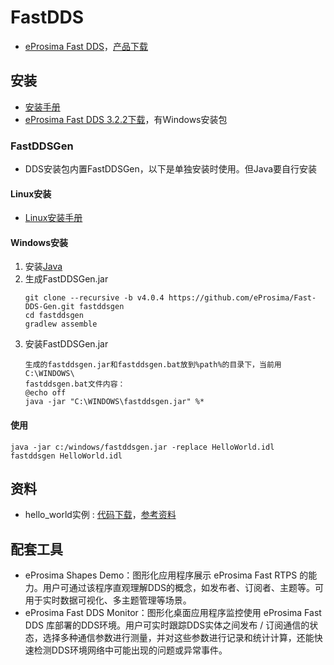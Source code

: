 # FastDDS
* [eProsima Fast DDS](https://github.com/eProsima/Fast-DDS)，[产品下载](https://www.eprosima.com/product-download)

## 安装
* [安装手册](https://eprosima-dds-router.readthedocs.io/en/latest/rst/developer_manual/installation/sources/linux.html)
* [eProsima Fast DDS 3.2.2下载](https://www.eprosima.com/component/ars/items/eprosima-fast-dds-3-2-2)，有Windows安装包

### FastDDSGen
* DDS安装包内置FastDDSGen，以下是单独安装时使用。但Java要自行安装
#### Linux安装
* [Linux安装手册](https://fast-dds.docs.eprosima.com/en/latest/installation/sources/sources_linux.html#fast-dds-gen-installation)

#### Windows安装
1. 安装[Java](https://www.openlogic.com/openjdk-downloads?field_java_parent_version_target_id=807&field_operating_system_target_id=436&field_architecture_target_id=391&field_java_package_target_id=396)
1. 生成FastDDSGen.jar
    ```
    git clone --recursive -b v4.0.4 https://github.com/eProsima/Fast-DDS-Gen.git fastddsgen
    cd fastddsgen
    gradlew assemble
    ```
1. 安装FastDDSGen.jar
    ```
    生成的fastddsgen.jar和fastddsgen.bat放到%path%的目录下，当前用C:\WINDOWS\
    fastddsgen.bat文件内容：
    @echo off
    java -jar "C:\WINDOWS\fastddsgen.jar" %*
    ```

#### 使用
```
java -jar c:/windows/fastddsgen.jar -replace HelloWorld.idl
fastddsgen HelloWorld.idl
```

## 资料
* hello_world实例 : [代码下载](https://github.com/eProsima/Fast-DDS/tree/master/examples/cpp/hello_world)，[参考资料](https://blog.csdn.net/weixin_38184628/article/details/144150300)

## 配套工具
* eProsima Shapes Demo：图形化应用程序展示 eProsima Fast RTPS 的能力。用户可通过该程序直观理解DDS的概念，如发布者、订阅者、主题等。可用于实时数据可视化、多主题管理等场景。
* eProsima Fast DDS Monitor：图形化桌面应用程序监控使用 eProsima Fast DDS 库部署的DDS环境。用户可实时跟踪DDS实体之间发布 / 订阅通信的状态，选择多种通信参数进行测量，并对这些参数进行记录和统计计算，还能快速检测DDS环境网络中可能出现的问题或异常事件。